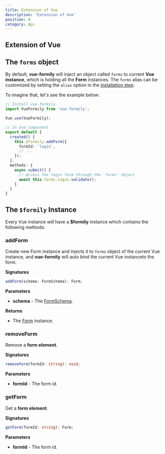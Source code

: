 ```yaml
---
title: Extension of Vue
description: 'Extension of Vue'
position: 8
category: Api
---
```


## Extension of Vue
## The `forms` object
By default, **vue-formily** will inject an object called `forms` to current **Vue instance**, which is holding all the **Form** instances. The `forms` alias can be customized by setting the `alias` option in the [installation step](/getting%20started/setup#options).

To imagine that, let's see the example below:

```typescript
// Install vue-formily
import VueFormily from 'vue-formily';

Vue.use(VueFormily);

// In Vue component
export default {
  created() {
    this.$formily.addForm({
      formId: 'login',
      // ...
    });
  },
  methods: {
    async submit() {
      // Access the login form through the `forms` object
      await this.forms.login.validate();
    }
  }
}
```

## The `$formily` Instance
Every Vue instance will have a **$formily** instance which contains the following methods:

### addForm
Create new Form instance and injects it to `forms` object of the current Vue instance, and **vue-formily** will auto bind the current Vue instanceto the form.

**Signatures**
```typescript
addForm(schema: FormSchema): Form;
```

**Parameters**
- **schema** - The [FormSchema](/api/form#constructor).

**Returns**
- The [Form](/api/form) instance.

### removeForm
Remove a **form element**.

**Signatures**
```typescript
removeForm(formId: string): void;
```

**Parameters**
- **formId** - The form id.

### getForm
Get a **form element**.

**Signatures**
```typescript
getForm(formId: string): Form;
```

**Parameters**
- **formId** - The form id.
